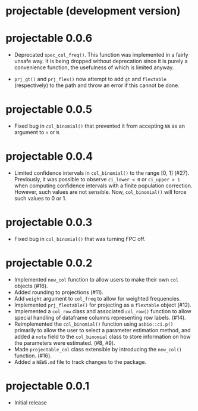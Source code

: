 # projectable (development version)

# projectable 0.0.6

* Deprecated `spec_col_freq()`. This function was implemented in a fairly unsafe way. It is being dropped without deprecation since it is purely a convenience function, the usefulness of which is limited anyway.

* `prj_gt()` and `prj_flex()` now attempt to add `gt` and `flextable` (respectively) to the path and throw an error if this cannot be done. 

# projectable 0.0.5

* Fixed bug in `col_binomial()` that prevented it from accepting `NA` as an argument to `n` or `N`.

# projectable 0.0.4

* Limited confidence intervals in `col_binomial()` to the range [0, 1] (#27). Previously, it was possible to observe `ci_lower < 0` or `ci_upper > 1` when computing confidence intervals with a finite population correction. However, such values are not sensible. Now, `col_binomial()` will force such values to 0 or 1.

# projectable 0.0.3
* Fixed bug in `col_binomial()` that was turning FPC off.

# projectable 0.0.2

* Implemented `new_col` function to allow users to make their own `col` objects (#16).
* Added rounding to projections (#11).
* Add `weight` argument to `col_freq` to allow for weighted frequencies.
* Implemented `prj_flextable()` for projecting as a `flextable` object (#12).
* Implemented a `col_row` class and associated `col_row()` function to allow 
  special handling of dataframe columns representing row labels. (#14).
* Reimplemented the `col_binomial()` function using `asbio::ci.p()` primarily
  to allow the user to select a parameter estimation method, and added a `note`
  field to the `col_binomial` class to store information on how the parameters
  were estimated. (#8, #9).
* Made `projectable_col` class extensible by introducing the `new_col()` 
  function. (#16).
* Added a `NEWS.md` file to track changes to the package.

# projectable 0.0.1

* Initial release

